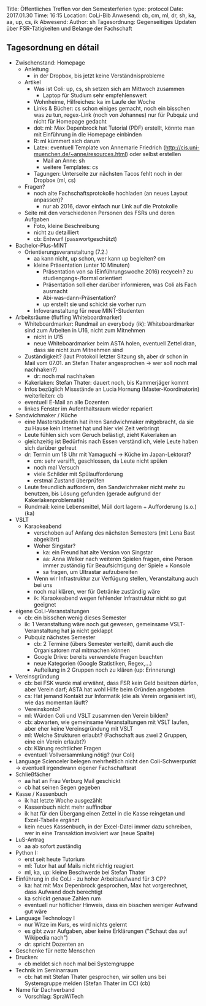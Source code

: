Title: Öffentliches Treffen vor den Semesterferien
type: protocol 
Date: 2017.01.30
Time: 16:15 
Location: CoLi-Bib 
Anwesend: cb, cm, ml, dr, sh, ka, aa, up, cs, ik
Abwesend:
Author: sh
Tagesordnung: Gegenseitiges Updaten über FSR-Tätigkeiten und Belange der Fachschaft

## Tagesordnung en détail
- Zwischenstand: Homepage
    - Anleitung
        - in der Dropbox, bis jetzt keine Verständnisprobleme
    - Artikel
        - Was ist Coli: up, cs, sh setzen sich am Mittwoch zusammen
            - Laptop für Studium sehr empfehlenswert
        - Wohnheime, Hilfreiches: ka im Laufe der Woche
        - Links & Bücher: cs schon einiges gemacht, noch ein bisschen was zu tun, regex-Link (noch von Johannes) nur für Pubquiz und nicht für Homepage gedacht
        - dot: ml: Max Depenbrock hat Tutorial (PDF) erstellt, könnte man mit Einführung in die Homepage einbinden
        - R: ml kümmert sich darum
        - Latex: eventuell Template von Annemarie Friedrich (http://cis.uni-muenchen.de/~anne/resources.html) oder selbst erstellen
            - Mail an Anne: sh
            - weitere Templates: cs
        - Tagungen: Unterseite zur nächsten Tacos fehlt noch in der Dropbox (ml, cs) 
    - Fragen?
        - noch alte Fachschaftsprotokolle hochladen (an neues Layout anpassen)?
            - nur ab 2016, davor einfach nur Link auf die Protokolle
    - Seite mit den verschiedenen Personen des FSRs und deren Aufgaben
        - Foto, kleine Beschreibung
        - nicht zu detailliert
        - cb: Entwurf (passwortgeschützt)
- Bachelor-Plus-MINT
    - Orientierungsveranstaltung (7.2.)
        - aa kann nicht, up schon, wer kann up begleiten? cm
        - kleine Präsentation (unter 10 Minuten)
            - Präsentation von sa (Einführungswoche 2016) recyceln? zu studiengangs-/formal orientiert
            - Präsentation soll eher darüber informieren, was Coli als Fach ausmacht
            - Abi-was-dann-Präsentation?
            - up erstellt sie und schickt sie vorher rum
        - Infoveranstaltung für neue MINT-Studenten
- Arbeitsräume (fluffing Whiteboardmarker)
    - Whiteboardmarker: Rundmail an everybody (ik): Whiteboardmarker sind zum Arbeiten in U16, nicht zum Mitnehmen
        - nicht in U15
        - neue Whiteboardmarker beim ASTA holen, eventuell Zettel dran, dass sie nicht zum Mitnehmen sind
    - Zuständigkeit? (laut Protokoll letzter Sitzung sh, aber dr schon in Mail vom 07.01. an Stefan Thater angesprochen -> wer soll noch mal nachhaken?)
        - dr: noch mal nachhaken
    - Kakerlaken: Stefan Thater: dauert noch, bis Kammerjäger kommt
    - Infos bezüglich Missstände an Lucia Hornung (Master-Koordinatorin) weiterleiten: cb
    - eventuell E-Mail an alle Dozenten
    - linkes Fenster im Aufenthaltsraum wieder repariert
- Sandwichmaker / Küche
    - eine Masterstudentin hat ihren Sandwichmaker mitgebracht, da sie zu Hause kein Internet hat und hier viel Zeit verbringt
    - Leute fühlen sich vom Geruch belästigt, zieht Kakerlaken an
    - gleichzeitig ist Bedürfnis nach Essen verständlich, viele Leute haben sich darüber gefreut
    - dr: Termin um 18 Uhr mit Yamaguchi -> Küche im Japan-Lektorat?
        - cm: sehr versifft, geschlossen, da Leute nicht spülen
        - noch mal Versuch
        - viele Schilder mit Spülaufforderung
        - erstmal Zustand überprüfen
    - Leute freundlich auffordern, den Sandwichmaker nicht mehr zu benutzen, bis Lösung gefunden (gerade aufgrund der Kakerlakenproblematik)
    - Rundmail: keine Lebensmittel, Müll dort lagern + Aufforderung (s.o.) (ka)
- VSLT
    - Karaokeabend
        - verschoben auf Anfang des nächsten Semesters (mit Lena Bast abgeklärt)
        - Woher Singstar?
            - ka: ein Freund hat alte Version von Singstar
            - aa: Anna Welker nach weiteren Spielen fragen, eine Person immer zuständig für Beaufsichtigung der Spiele + Konsole
            - sa fragen, um Ultrastar aufzubereiten
        - Wenn wir Infrastruktur zur Verfügung stellen, Veranstaltung auch bei uns
        - noch mal klären, wer für Getränke zuständig wäre
        - ik: Karaokeabend wegen fehlender Infrastruktur nicht so gut geeignet
- eigene CoLi-Veranstaltungen
    - cb: ein bisschen wenig dieses Semester
    - ik: 1 Veranstaltung wäre noch gut gewesen, gemeinsame VSLT-Veranstaltung hat ja nicht geklappt
    - Pubquiz nächstes Semester
        - cb: 2 Termine (übers Semester verteilt), damit auch die Organisatoren mal mitmachen können
        - Google Drive: bereits verwendete Fragen beachten
        - neue Kategorien (Google Statistiken, Regex,...)
        - Aufteilung in 2 Gruppen noch zu klären (up: Erinnerung)
- Vereinsgründung
    - cb: bei FSK wurde mal erwähnt, dass FSR kein Geld besitzen dürfen, aber Verein darf; ASTA hat wohl Hilfe beim Gründen angeboten
    - cs: Hat jemand Kontakt zur Informatik (die als Verein organisiert ist), wie das momentan läuft?
    - Vereinskonto?
    - ml: Würden Coli und VSLT zusammen den Verein bilden?
    - cb: abwarten, wie gemeinsame Veranstaltungen mit VSLT laufen, aber eher keine Vereinsgründung mit VSLT
    - ml: Welche Strukturen erlaubt? (Fachschaft aus zwei 2 Gruppen, eine ein Verein erlaubt?)
    - cb: Klärung rechtlicher Fragen
    - eventuell Vollversammlung nötig? (nur Coli)
- Language Scienceler belegen mehrheitlich nicht den Coli-Schwerpunkt -> eventuell irgendwann eigener Fachschaftsrat
- Schließfächer
    - aa hat an Frau Verburg Mail geschickt
    - cb hat seinen Segen gegeben 
- Kasse / Kassenbuch
    - ik hat letzte Woche ausgezählt
    - Kassenbuch nicht mehr auffindbar
    - ik hat für den Übergang einen Zettel in die Kasse reingetan und Excel-Tabelle ergänzt
    - kein neues Kassenbuch, in der Excel-Datei immer dazu schreiben, wer in eine Transaktion involviert war (neue Spalte)
- LuS-Antrag
    - aa ab sofort zuständig
- Python I: 
    - erst seit heute Tutorium
    - ml: Tutor hat auf Mails nicht richtig reagiert
    - ml, ka, up: kleine Beschwerde bei Stefan Thater
- Einführung in die CoLi - zu hoher Arbeitsaufwand für 3 CP?
    - ka: hat mit Max Depenbrock gesprochen, Max hat vorgerechnet, dass Aufwand doch berechtigt
    - ka schickt genaue Zahlen rum
    - eventuell nur höflicher Hinweis, dass ein bisschen weniger Aufwand gut wäre
- Language Technology I
    - nur Witze im Kurs, es wird nichts gelernt
    - es gibt zwar Aufgaben, aber keine Erklärungen ("Schaut das auf Wikipedia nach")
    - dr: spricht Dozenten an
- Geschenke für nette Menschen
- Drucken:
    - cb meldet sich noch mal bei Systemgruppe
- Technik im Seminarraum
    - cb: hat mit Stefan Thater gesprochen, wir sollen uns bei Systemgruppe melden (Stefan Thater im CC) (cb)
- Name für Dachverband
    - Vorschlag: SpraWiTech


